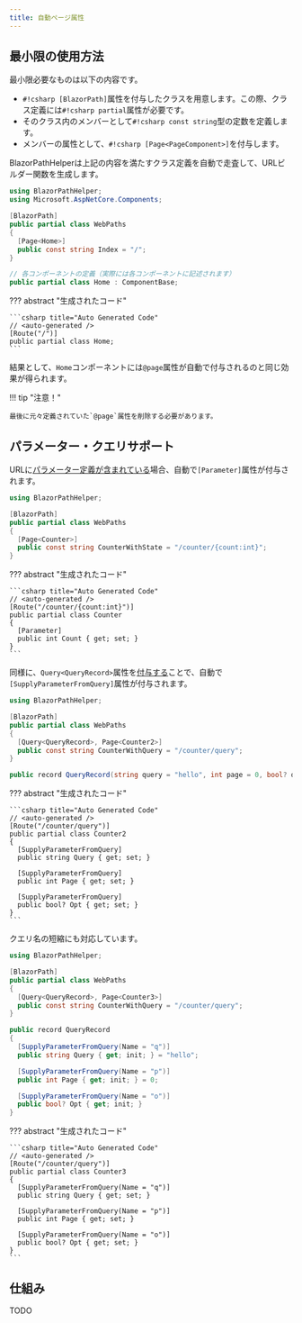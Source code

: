 ```yaml
---
title: 自動ページ属性
---
```


## 最小限の使用方法

最小限必要なものは以下の内容です。

* `#!csharp [BlazorPath]`属性を付与したクラスを用意します。この際、クラス定義には`#!csharp partial`属性が必要です。
* そのクラス内のメンバーとして`#!csharp const string`型の定数を定義します。
* メンバーの属性として、`#!csharp [Page<PageComponent>]`を付与します。

BlazorPathHelperは上記の内容を満たすクラス定義を自動で走査して、URLビルダー関数を生成します。

```csharp title="WebPaths.cs"
using BlazorPathHelper;
using Microsoft.AspNetCore.Components;

[BlazorPath]
public partial class WebPaths
{
  [Page<Home>]
  public const string Index = "/";
}

// 各コンポーネントの定義（実際には各コンポーネントに記述されます）
public partial class Home : ComponentBase;
```

??? abstract "生成されたコード"

    ```csharp title="Auto Generated Code"
    // <auto-generated />
    [Route("/")]
    public partial class Home;
    ```

結果として、`Home`コンポーネントには`@page`属性が自動で付与されるのと同じ効果が得られます。

!!! tip "注意！"

    最後に元々定義されていた`@page`属性を削除する必要があります。


## パラメーター・クエリサポート

URLに[パラメーター定義が含まれている](../UrlBuilder/index.md)場合、自動で`[Parameter]`属性が付与されます。

```csharp title="WebPaths.cs"
using BlazorPathHelper;

[BlazorPath]
public partial class WebPaths
{
  [Page<Counter>]
  public const string CounterWithState = "/counter/{count:int}";
}
```

??? abstract "生成されたコード"

    ```csharp title="Auto Generated Code"
    // <auto-generated />
    [Route("/counter/{count:int}")]
    public partial class Counter
    {
      [Parameter]
      public int Count { get; set; }
    }
    ```

同様に、`Query<QueryRecord>`属性を[付与する](../UrlBuilder/QuerySupport.md)ことで、自動で`[SupplyParameterFromQuery]`属性が付与されます。

```csharp title="WebPaths.cs"
using BlazorPathHelper;

[BlazorPath]
public partial class WebPaths
{
  [Query<QueryRecord>, Page<Counter2>]
  public const string CounterWithQuery = "/counter/query";
}

public record QueryRecord(string query = "hello", int page = 0, bool? opt = null);
```

??? abstract "生成されたコード"

    ```csharp title="Auto Generated Code"
    // <auto-generated />
    [Route("/counter/query")]
    public partial class Counter2
    {
      [SupplyParameterFromQuery]
      public string Query { get; set; }

      [SupplyParameterFromQuery]
      public int Page { get; set; }

      [SupplyParameterFromQuery]
      public bool? Opt { get; set; }
    }
    ```

クエリ名の短縮にも対応しています。

```csharp title="WebPaths.cs"
using BlazorPathHelper;

[BlazorPath]
public partial class WebPaths
{
  [Query<QueryRecord>, Page<Counter3>]
  public const string CounterWithQuery = "/counter/query";
}

public record QueryRecord
{
  [SupplyParameterFromQuery(Name = "q")]
  public string Query { get; init; } = "hello";

  [SupplyParameterFromQuery(Name = "p")]
  public int Page { get; init; } = 0;

  [SupplyParameterFromQuery(Name = "o")]
  public bool? Opt { get; init; }
}
```

??? abstract "生成されたコード"

    ```csharp title="Auto Generated Code"
    // <auto-generated />
    [Route("/counter/query")]
    public partial class Counter3
    {
      [SupplyParameterFromQuery(Name = "q")]
      public string Query { get; set; }

      [SupplyParameterFromQuery(Name = "p")]
      public int Page { get; set; }

      [SupplyParameterFromQuery(Name = "o")]
      public bool? Opt { get; set; }
    }
    ```

## 仕組み
TODO

